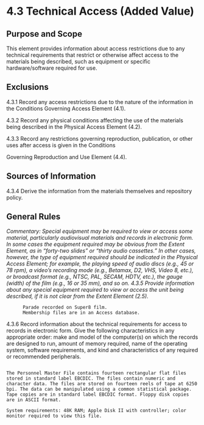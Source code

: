 # 4.3 Technical Access (Added Value)

## Purpose and Scope

This element provides information about access restrictions due to any technical requirements that restrict or otherwise affect access to the materials being described, such as equipment or specific hardware/software required for use.

## Exclusions

4.3.1 Record any access restrictions due to the nature of the information in the Conditions Governing Access Element (4.1).

4.3.2 Record any physical conditions affecting the use of the materials being described in the Physical Access Element (4.2).

4.3.3 Record any restrictions governing reproduction, publication, or other uses after access is given in the Conditions

Governing Reproduction and Use Element (4.4).

## Sources of Information
4.3.4 Derive the information from the materials themselves and repository policy.

## General Rules
*Commentary: Special equipment may be required to view or access some material, particularly audiovisual materials and records in electronic form. In some cases the equipment required may be obvious from the Extent Element, as in “forty-two slides” or “thirty audio cassettes.” In other cases, however, the type of equipment required should be indicated in the Physical Access Element; for example, the playing speed of audio discs (e.g., 45 or 78 rpm), a video’s recording mode (e.g., Betamax, D2, VHS, Video 8, etc.), or broadcast format (e.g., NTSC, PAL, SECAM, HDTV, etc.), the gauge (width) of the film (e.g., 16 or 35 mm), and so on.
4.3.5 Provide information about any special equipment required to view or access the unit being described, if it is not clear from the Extent Element (2.5).*
```
      Parade recorded on Super8 film.
      Membership files are in an Access database.
```
4.3.6 Record information about the technical requirements for access to records in electronic form. Give the following characteristics in any appropriate order: make and model of the computer(s) on which the records are designed to run, amount of memory required, name of the operating system, software requirements, and kind and characteristics of any required or recommended peripherals.
```

The Personnel Master File contains fourteen rectangular flat files stored in standard label EBCDIC. The files contain numeric and character data. The files are stored on fourteen reels of tape at 6250 bpi. The data can be manipulated using a common statistical package. Tape copies are in standard label EBCDIC format. Floppy disk copies are in ASCII format.

System requirements: 48K RAM; Apple Disk II with controller; color monitor required to view this file.
```
